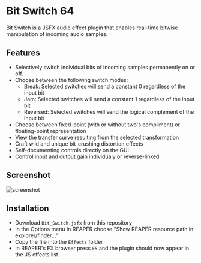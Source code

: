 # Bit Switch 64
Bit Switch is a JSFX audio effect plugin that enables real-time bitwise manipulation of incoming audio samples.
## Features
* Selectively switch individual bits of incoming samples permanently on or off.
* Choose between the following switch modes:
  * Break: Selected switches will send a constant 0 regardless of the input bit
  * Jam: Selected switches will send a constant 1 regardless of the input bit
  * Reversed: Selected switches will send the logical complement of the input bit
* Choose between fixed-point (with or without two's compliment) or floating-point representation 
* View the transfer curve resulting from the selected transformation
* Craft wild and unique bit-crushing distortion effects
* Self-documenting controls directly on the GUI
* Control input and output gain individualy or reverse-linked
## Screenshot
![screenshot](screenshot.webp)
## Installation
* Download `Bit_Switch.jsfx` from this repository
* In the Options menu in REAPER choose "Show REAPER resource path in explorer/finder..."
* Copy the file into the `Effects` folder
* In REAPER's FX browser press `F5` and the plugin should now appear in the JS effects list
